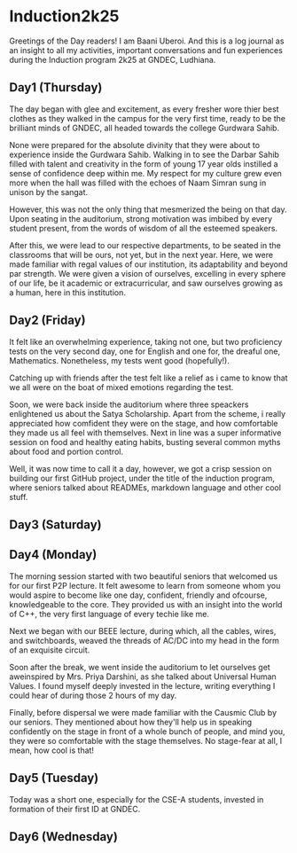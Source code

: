 # Induction2k25

Greetings of the Day readers!
I am Baani Uberoi. And this is a log journal as an insight to all my activities, important conversations and fun experiences during the Induction program 2k25 at GNDEC, Ludhiana. 


## Day1 (Thursday)
The day began with glee and excitement, as every fresher wore thier best clothes as they walked in the campus for the very first time, ready to be the brilliant minds of GNDEC, all headed towards the college Gurdwara Sahib.

None were prepared for the absolute divinity that they were about to experience inside the Gurdwara Sahib. Walking in to see the Darbar Sahib filled with talent and creativity in the form of young 17 year olds instilled a sense of confidence deep within me. My respect for my culture grew even more when the hall was filled with the echoes of Naam Simran sung in unison by the sangat.

However, this was not the only thing that mesmerized the being on that day. Upon seating in the auditorium, strong motivation was imbibed by every student present, from the words of wisdom of all the esteemed speakers.

After this, we were lead to our respective departments, to be seated in the classrooms that will be ours, not yet, but in the next year. Here, we were made familiar with regal values of our institution, its adaptability and beyond par strength. We were given a vision of ourselves, excelling in every sphere of our life, be it academic or extracurricular, and saw ourselves growing as a human, here in this institution.


## Day2 (Friday)
It felt like an overwhelming experience, taking not one, but two proficiency tests on the very second day, one for English and one for, the dreaful one, Mathematics. Nonetheless, my tests went good (hopefully!).

Catching up with friends after the test felt like a relief as i came to know that we all were on the boat of mixed emotions regarding the test.

Soon, we were back inside the auditorium where three speackers enlightened us about the Satya Scholarship. Apart from the scheme, i really appreciated how comfident they were on the stage, and how comfortable they made us all feel with themselves.
Next in line was a super informative session on food and healthy eating habits, busting several common myths about food and portion control.

Well, it was now time to call it a day, however, we got a crisp session on building our first GitHub project, under the title of the induction program, where seniors talked about READMEs, markdown language and other cool stuff.


## Day3 (Saturday)


## Day4 (Monday)

The morning session started with two beautiful seniors that welcomed us for our first P2P lecture. It felt awesome to learn from someone whom you would aspire to become like one day, confident, friendly and ofcourse, knowledgeable to the core. They provided us with an insight into the world of C++, the very first language of every techie like me. 

Next we began with our BEEE lecture, during which, all the cables, wires, and switchboards, weaved the threads of AC/DC into my head in the form of an exquisite circuit.

Soon after the break, we went inside the auditorium to let ourselves get aweinspired by Mrs. Priya Darshini, as she talked about Universal Human Values. I found myself deeply invested in the lecture, writing everything I could hear of during those 2 hours of my day.

Finally, before dispersal we were made familiar with the Causmic Club by our seniors. They mentioned about how they'll help us in speaking confidently on the stage in front of a whole bunch of people, and mind you, they were so comfortable with the stage themselves. No stage-fear at all, I mean, how cool is that!


## Day5 (Tuesday)

Today was a short one, especially for the CSE-A students, invested in formation of their first ID at GNDEC.


## Day6 (Wednesday)